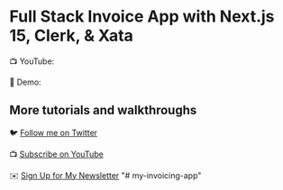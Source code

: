 # Full Stack Invoice App with Next.js 15, Clerk, & Xata

📺 YouTube: 

🚀 Demo: 

## More tutorials and walkthroughs

🐦 [Follow me on Twitter](https://twitter.com/colbyfayock)

📺 [Subscribe on YouTube](https://www.youtube.com/colbyfayock)

✉️ [Sign Up for My Newsletter](https://colbyfayock.com/newsletter)
"# my-invoicing-app" 
